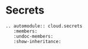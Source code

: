 # Secrets

```{eval-rst}
.. automodule:: cloud.secrets
   :members:
   :undoc-members:
   :show-inheritance:
```
